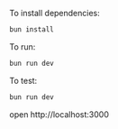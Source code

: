 To install dependencies:
```sh
bun install
```

To run:
```sh
bun run dev
```

To test:
```sh
bun run dev
```

open http://localhost:3000
